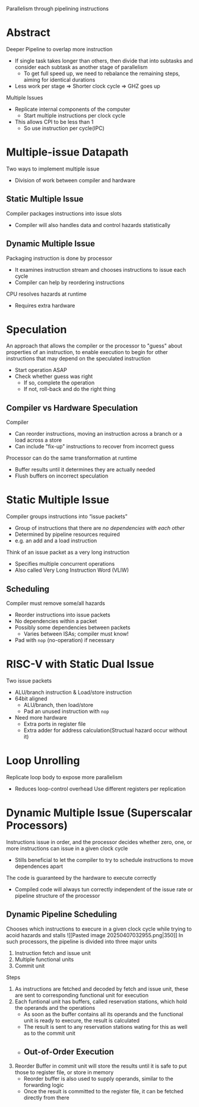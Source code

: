 Parallelism through pipelining instructions

# Abstract
Deeper Pipeline to overlap more instruction
- If single task takes longer than others, then divide that into subtasks and consider each subtask as another stage of parallelism
	- To get full speed up, we need to rebalance the remaining steps, aiming for identical durations
- Less work per stage $\Rightarrow$ Shorter clock cycle $\Rightarrow$ GHZ goes up

Multiple Issues
- Replicate internal components of the computer
	- Start multiple instructions per clock cycle
- This allows CPI to be less than 1
	- So use instruction per cycle(IPC)

# Multiple-issue Datapath
Two ways to implement multiple issue
- Division of work between compiler and hardware

## Static Multiple Issue
Compiler packages instructions into issue slots
- Compiler will also handles data and control hazards statistically

## Dynamic Multiple Issue
Packaging instruction is done by processor
- It examines instruction stream and chooses instructions to issue each cycle
- Compiler can help by reordering instructions

CPU resolves hazards at runtime
- Requires extra hardware

# Speculation
An approach that allows the compiler or the processor to "guess" about properties of an instruction, to enable execution to begin for other instructions that may depend on the speculated instruction
- Start operation ASAP
- Check whether guess was right
	- If so, complete the operation
	- If not, roll-back and do the right thing

## Compiler vs Hardware Speculation
Compiler 
- Can reorder instructions, moving an instruction across a branch or a load across a store
- Can include "fix-up" instructions to recover from incorrect guess

Processor can do the same transformation at runtime
- Buffer results until it determines they are actually needed
- Flush buffers on incorrect speculation

# Static Multiple Issue
Compiler groups instructions into “issue packets”
- Group of instructions that there are *no dependencies with each other*
- Determined by pipeline resources required
- e.g. an add and a load instruction

Think of an issue packet as a very long instruction
- Specifies multiple concurrent operations
- Also called Very Long Instruction Word (VLIW)

## Scheduling
Compiler must remove some/all hazards
- Reorder instructions into issue packets 
- No dependencies within a packet
- Possibly some dependencies between packets 
	- Varies between ISAs; compiler must know! 
- Pad with `nop` (no-operation) if necessary

# RISC-V with Static Dual Issue
Two issue packets
- ALU/branch instruction & Load/store instruction
- 64bit aligned
	- ALU/branch, then load/store
	- Pad an unused instruction with `nop`
- Need more hardware
	- Extra ports in register file
	- Extra adder for address calculation(Structual hazard occur without it)

# Loop Unrolling
Replicate loop body to expose more parallelism
- Reduces loop-control overhead
Use different registers per replication

# Dynamic Multiple Issue (Superscalar Processors)
Instructions issue in order, and the processor decides whether zero, one, or more instructions can issue in a given clock cycle
- Stills beneficial to let the compiler to try to schedule instructions to move dependences apart

The code is guaranteed by the hardware to execute correctly
- Compiled code will always tun correctly independent of the issue rate or pipeline structure of the processor

## Dynamic Pipeline Scheduling
Chooses which instructions to execure in a given clock cycle while trying to acoid hazards and stalls
![[Pasted image 20250407032955.png|350]]
In such processors, the pipeline is divided into three major units
1. Instruction fetch and issue unit
2. Multiple functional units
3. Commit unit

Steps
1. As instructions are fetched and decoded by fetch and issue unit, these are sent to corresponding functional unit for execution
2. Each funtional unit has buffers, called reservation stations, which hold the operands and the operations
	- As soon as the buffer contains all its operands and the functional unit is ready to execure, the result is calculated
	- The result is sent to any reservation stations wating for this as well as to the commit unit
	- Out-of-Order Execution
		- 
3. Reorder Buffer in commit unit will store the results until it is safe to put those to register file, or store in memory
	- Reorder buffer is also used to supply operands, similar to the forwarding logic
	- Once the result is committed to the register file, it can be fetched directly from there


